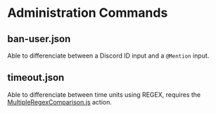 # Administration Commands
## ban-user.json
Able to differenciate between a Discord ID input and a `@Mention` input.
## timeout.json
Able to differenciate between time units using REGEX, requires the [MultipleRegexComparison.js](https://github.com/slothyace/BCS/blob/bae581da2b9996210a9a69a4b2dfd42376140d69/Mods/MultipleRegexComparisons_MOD.js) action.

